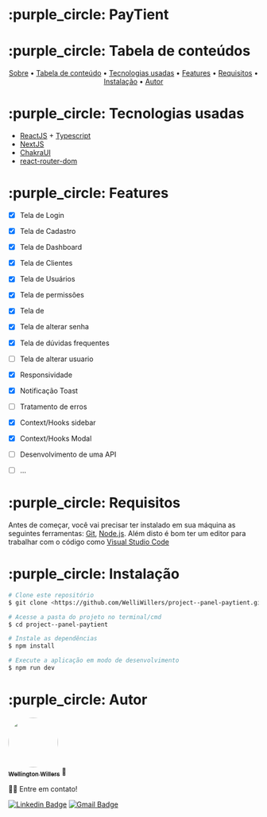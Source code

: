 <div id="sobre"> 
  <h1>:purple_circle: PayTient</h1>
</div>


<div id="tabela-de-conteudo"> 
  <h1>:purple_circle: Tabela de conteúdos</h1>
  
  <p align="center">
    <a href="#sobre">Sobre</a> •
    <a href="#tabela-de-conteudo"> Tabela de conteúdo</a> • 
    <a href="#tecnologias-usadas"> Tecnologias usadas</a> • 
    <a href="#features"> Features</a> • 
    <a href="#requisitos"> Requisitos</a> • 
    <a href="#instalacao"> Instalação</a> • 
   <a href="#autor"> Autor</a>
  </p>
</div>


<div id="tecnologias-usadas"> 
  <h1> :purple_circle: Tecnologias usadas</h1>
 </div>
 
- [ReactJS](https://reactjs.org/) + [Typescript](https://www.typescriptlang.org/)
- [NextJS](https://nextjs.org/)
- [ChakraUI](https://chakra-ui.com/)
- [react-router-dom](https://reactrouter.com/web/guides/quick-start)


<div id="features"> 
  <h1>:purple_circle: Features</h1>
</div>

- [x] Tela de Login
- [x] Tela de Cadastro
- [x] Tela de Dashboard
- [x] Tela de Clientes
- [x] Tela de Usuários
- [x] Tela de permissões
- [x] Tela de 
- [x] Tela de alterar senha
- [x] Tela de dúvidas frequentes
- [ ] Tela de alterar usuario
- [x] Responsividade
- [x] Notificação Toast
- [ ] Tratamento de erros
- [x] Context/Hooks sidebar 
- [x] Context/Hooks Modal
- [ ] Desenvolvimento de uma API
- [ ] ...


<div id="requisitos"> 
  <h1>:purple_circle: Requisitos</h1>
</div>

Antes de começar, você vai precisar ter instalado em sua máquina as seguintes ferramentas:
[Git](https://git-scm.com), [Node.js](https://nodejs.org/en/). 
Além disto é bom ter um editor para trabalhar com o código como [Visual Studio Code](https://code.visualstudio.com/)

<div id="instalacao"> 
  <h1>:purple_circle: Instalação</h1>
</div>

```bash
# Clone este repositório
$ git clone <https://github.com/WelliWillers/project--panel-paytient.git>

# Acesse a pasta do projeto no terminal/cmd
$ cd project--panel-paytient

# Instale as dependências
$ npm install

# Execute a aplicação em modo de desenvolvimento
$ npm run dev

```

<div id="autor"> 
  <h1>:purple_circle: Autor</h1>
</div>

<a href="https://github.com/WelliWillers">
 <img style="border-radius: 50%;" src="https://avatars.githubusercontent.com/u/40187751?s=60&v=4" width="100px;" alt=""/>
 <br />
 <sub><b>Wellington Willers</b></sub></a> 🚀

👋🏽 Entre em contato!

[![Linkedin Badge](https://img.shields.io/badge/-@Wellington-blue?style=flat-square&logo=Linkedin&logoColor=white&link=https://www.linkedin.com/in/wellington-willers-24302b199/)](https://www.linkedin.com/in/wellington-willers-24302b199/) 
[![Gmail Badge](https://img.shields.io/badge/-tgmarinho@gmail.com-c14438?style=flat-square&logo=Gmail&logoColor=white&link=mailto:wellington.willer@gmail.com)](mailto:wellington.willer@gmail.com)
